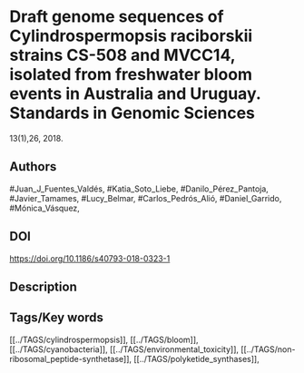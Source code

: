 # Draft genome sequences of Cylindrospermopsis raciborskii strains CS-508 and MVCC14, isolated from freshwater bloom events in Australia and Uruguay. Standards in Genomic Sciences
13(1),26, 2018.
## Authors
#Juan_J_Fuentes_Valdés, #Katia_Soto_Liebe, #Danilo_Pérez_Pantoja, #Javier_Tamames, #Lucy_Belmar, #Carlos_Pedrós_Alió, #Daniel_Garrido, #Mónica_Vásquez, 
## DOI
 https://doi.org/10.1186/s40793-018-0323-1
## Description

## Tags/Key words
[[../TAGS/cylindrospermopsis]], [[../TAGS/bloom]], [[../TAGS/cyanobacteria]], [[../TAGS/environmental_toxicity]], [[../TAGS/non-ribosomal_peptide-synthetase]], [[../TAGS/polyketide_synthases]], 